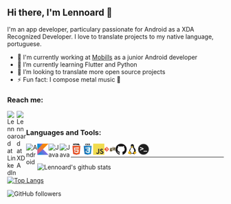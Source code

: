 ## Hi there, I'm Lennoard 👋
I'm an app developer, particulary passionate for Android as a XDA Recognized Developer. I love to translate projects to my native language, portuguese.

- 🔨 I'm currently working at [Mobills][website] as a junior Android developer
- 🌱 I’m currently learning Flutter and Python
- 👯 I’m looking to translate more open source projects
- ⚡ Fun fact: I compose metal music 🎸


### Reach me:

[<img align="left" alt="Lennoard at LinkedIn" width="22px" src="https://cdn.jsdelivr.net/npm/simple-icons@v3/icons/linkedin.svg" />][linkedin]
[<img align="left" alt="Lennoard at XDA" width="22px" src="https://icons.veryicon.com/png/128/object/material_design_icons/xda-6.png" />][xda]

<br />

### Languages and Tools:
<img align="left" alt="Android" width="26px" src="https://upload.wikimedia.org/wikipedia/commons/thumb/8/82/Android_logo_2019.svg/1173px-Android_logo_2019.svg.png" />
<img align="left" alt="Kotlin" width="26px" src="https://github.com/github/explore/blob/master/topics/kotlin/kotlin.png" />
<img align="left" alt="Java" width="26px" src="https://www.celsonunes.com.br/wp-content/uploads/2018/05/java-logo.png" />
<img align="left" alt="Java" width="26px" src="https://jafapps.com.br/wp-content/uploads/2019/01/jafapps_.png" />
<img align="left" alt="HTML5" width="26px" src="https://raw.githubusercontent.com/github/explore/80688e429a7d4ef2fca1e82350fe8e3517d3494d/topics/html/html.png" />
<img align="left" alt="CSS3" width="26px" src="https://raw.githubusercontent.com/github/explore/80688e429a7d4ef2fca1e82350fe8e3517d3494d/topics/css/css.png" />
<img align="left" alt="JavaScript" width="26px" src="https://raw.githubusercontent.com/github/explore/80688e429a7d4ef2fca1e82350fe8e3517d3494d/topics/javascript/javascript.png" />
<img align="left" alt="Git" width="26px" src="https://raw.githubusercontent.com/github/explore/80688e429a7d4ef2fca1e82350fe8e3517d3494d/topics/git/git.png" />
<img align="left" alt="GitHub" width="26px" src="https://raw.githubusercontent.com/github/explore/78df643247d429f6cc873026c0622819ad797942/topics/github/github.png" />
<img align="left" alt="Linux" width="26px" src="https://github.com/github/explore/blob/master/topics/linux/linux.png" />
<img align="left" alt="Terminal" width="26px" src="https://raw.githubusercontent.com/github/explore/80688e429a7d4ef2fca1e82350fe8e3517d3494d/topics/terminal/terminal.png" />

<br />

---

![Lennoard's github stats](https://github-readme-stats.vercel.app/api?username=Lennoard&show_icons=true)

[![Top Langs](https://github-readme-stats.vercel.app/api/top-langs/?username=Lennoard&layout=compact&hide=c%2B%2B,c)](https://github.com/anuraghazra/github-readme-stats)

![GitHub followers](https://img.shields.io/github/followers/Lennoard?label=Follow&style=social)

[website]: https://www.mobills.com.br/
[linkedin]: https://linkedin.com/in/lennoard
[xda]: https://forum.xda-developers.com/member.php?u=6652564
